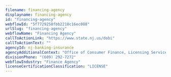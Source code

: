 ```yaml
---
filename: financing-agency
displayname: financing-agency
id: "financing-agency"
webflowId: "5f7729258fbb2210c16ec088"
urlSlug: "financing-agency"
webflowName: "Financing Agency"
callToActionLink: "https://www.state.nj.us/dobi"
callToActionText: ""
agencyId: nj-banking-insurance
agencyAdditionalContext: "Office of Consumer Finance, Licensing Services"
divisionPhone: "(609) 292-7272"
webflowIndustry: "Finance Agency"
licenseCertificationClassification: "LICENSE"
---
```

